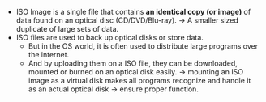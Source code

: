 - ISO Image is a single file that contains **an identical copy (or image)** of data found on an optical disc (CD/DVD/Blu-ray).
  -> A smaller sized duplicate of large sets of data.
- ISO files are used to back up optical disks or store data. 
	- But in the OS world, it is often used to distribute large programs over the internet.
	- And by uploading them on a ISO file, they can be downloaded, mounted or burned on an optical disk easily. -> mounting an ISO image as a virtual disk makes all programs recognize and handle it as an actual optical disk -> ensure proper function.